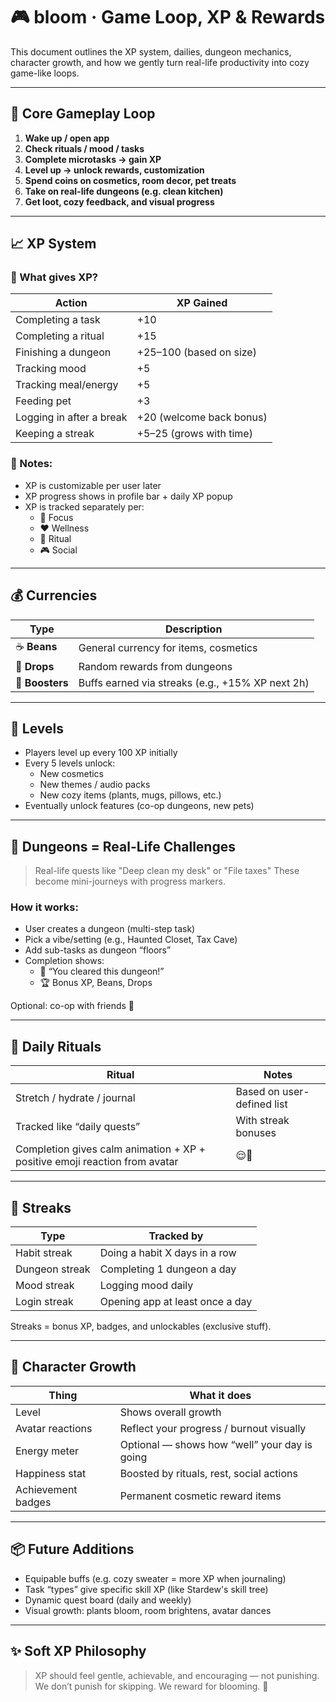 # 🎮 bloom · Game Loop, XP & Rewards

This document outlines the XP system, dailies, dungeon mechanics, character growth, and how we gently turn real-life productivity into cozy game-like loops.

---

## 🔁 Core Gameplay Loop

1. **Wake up / open app**
2. **Check rituals / mood / tasks**
3. **Complete microtasks → gain XP**
4. **Level up → unlock rewards, customization**
5. **Spend coins on cosmetics, room decor, pet treats**
6. **Take on real-life dungeons (e.g. clean kitchen)**
7. **Get loot, cozy feedback, and visual progress**

---

## 📈 XP System

### 🔹 What gives XP?
| Action                   | XP Gained                |
| ------------------------ | ------------------------ |
| Completing a task        | +10                      |
| Completing a ritual      | +15                      |
| Finishing a dungeon      | +25–100 (based on size)  |
| Tracking mood            | +5                       |
| Tracking meal/energy     | +5                       |
| Feeding pet              | +3                       |
| Logging in after a break | +20 (welcome back bonus) |
| Keeping a streak         | +5–25 (grows with time)  |

### 📌 Notes:
- XP is customizable per user later
- XP progress shows in profile bar + daily XP popup
- XP is tracked separately per:
  - 🧠 Focus
  - ❤️ Wellness
  - 🌱 Ritual
  - 🎮 Social

---

## 💰 Currencies

| Type            | Description                                      |
| --------------- | ------------------------------------------------ |
| ☕ **Beans**    | General currency for items, cosmetics            |
| 🎁 **Drops**    | Random rewards from dungeons                     |
| 🧪 **Boosters** | Buffs earned via streaks (e.g., +15% XP next 2h) |

---

## 🧱 Levels

- Players level up every 100 XP initially
- Every 5 levels unlock:
  - New cosmetics
  - New themes / audio packs
  - New cozy items (plants, mugs, pillows, etc.)
- Eventually unlock features (co-op dungeons, new pets)

---

## 🏰 Dungeons = Real-Life Challenges

> Real-life quests like "Deep clean my desk" or "File taxes"
> These become mini-journeys with progress markers.

### How it works:
- User creates a dungeon (multi-step task)
- Pick a vibe/setting (e.g., Haunted Closet, Tax Cave)
- Add sub-tasks as dungeon “floors”
- Completion shows:
  - 🎉 “You cleared this dungeon!”
  - 🏆 Bonus XP, Beans, Drops

Optional: co-op with friends 👯

---

## 🧘 Daily Rituals

| Ritual                                                                     | Notes                      |
| -------------------------------------------------------------------------- | -------------------------- |
| Stretch / hydrate / journal                                                | Based on user-defined list |
| Tracked like “daily quests”                                                | With streak bonuses        |
| Completion gives calm animation + XP + positive emoji reaction from avatar | 😌🌸                         |

---

## 📆 Streaks

| Type           | Tracked by                      |
| -------------- | ------------------------------- |
| Habit streak   | Doing a habit X days in a row   |
| Dungeon streak | Completing 1 dungeon a day      |
| Mood streak    | Logging mood daily              |
| Login streak   | Opening app at least once a day |

Streaks = bonus XP, badges, and unlockables (exclusive stuff).

---

## 🧙 Character Growth

| Thing              | What it does                                  |
| ------------------ | --------------------------------------------- |
| Level              | Shows overall growth                          |
| Avatar reactions   | Reflect your progress / burnout visually      |
| Energy meter       | Optional — shows how “well” your day is going |
| Happiness stat     | Boosted by rituals, rest, social actions      |
| Achievement badges | Permanent cosmetic reward items               |

---

## 📦 Future Additions

- Equipable buffs (e.g. cozy sweater = more XP when journaling)
- Task “types” give specific skill XP (like Stardew's skill tree)
- Dynamic quest board (daily and weekly)
- Visual growth: plants bloom, room brightens, avatar dances

---

## ✨ Soft XP Philosophy

> XP should feel gentle, achievable, and encouraging — not punishing.
> We don’t punish for skipping. We reward for blooming. 🌿
